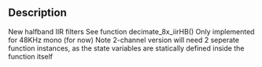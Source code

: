 ## Description
New halfband IIR filters
See function decimate_8x_iirHB()
Only implemented for 48KHz mono (for now)
Note 2-channel version will need 2 seperate function instances, 
as the state variables are statically defined inside the function itself

